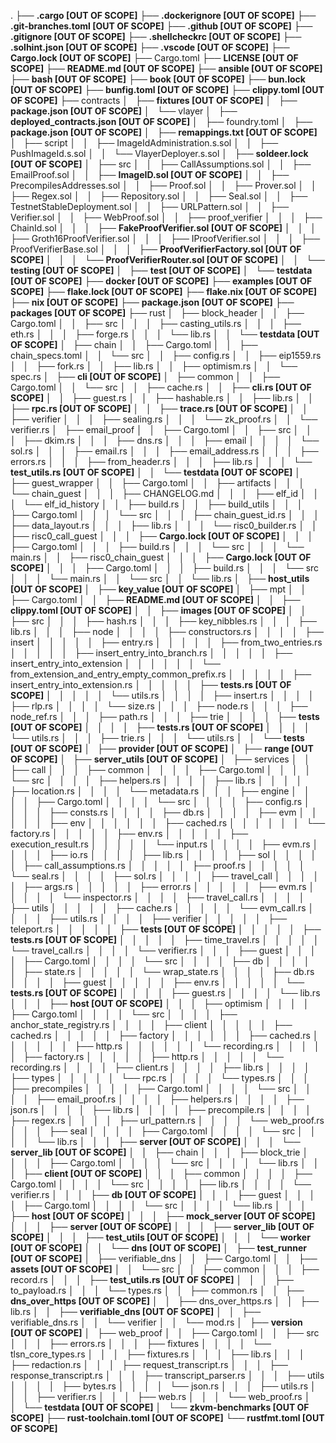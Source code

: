 .
├── **.cargo [OUT OF SCOPE]**
├── **.dockerignore [OUT OF SCOPE]**
├── **.git-branches.toml [OUT OF SCOPE]**
├── **.github [OUT OF SCOPE]**
├── **.gitignore [OUT OF SCOPE]**
├── **.shellcheckrc [OUT OF SCOPE]**
├── **.solhint.json [OUT OF SCOPE]**
├── **.vscode [OUT OF SCOPE]**
├── **Cargo.lock [OUT OF SCOPE]**
├── Cargo.toml
├── **LICENSE [OUT OF SCOPE]**
├── **README.md [OUT OF SCOPE]**
├── **ansible [OUT OF SCOPE]**
├── **bash [OUT OF SCOPE]**
├── **book [OUT OF SCOPE]**
├── **bun.lock [OUT OF SCOPE]**
├── **bunfig.toml [OUT OF SCOPE]**
├── **clippy.toml [OUT OF SCOPE]**
├── contracts
│   ├── **fixtures [OUT OF SCOPE]**
│   ├── **package.json [OUT OF SCOPE]**
│   └── vlayer
│       ├── **deployed_contracts.json [OUT OF SCOPE]**
│       ├── foundry.toml
│       ├── **package.json [OUT OF SCOPE]**
│       ├── **remappings.txt [OUT OF SCOPE]**
│       ├── script
│       │   ├── ImageIdAdministration.s.sol
│       │   ├── PushImageId.s.sol
│       │   └── VlayerDeployer.s.sol
│       ├── **soldeer.lock [OUT OF SCOPE]**
│       ├── src
│       │   ├── CallAssumptions.sol
│       │   ├── EmailProof.sol
│       │   ├── **ImageID.sol [OUT OF SCOPE]**
│       │   ├── PrecompilesAddresses.sol
│       │   ├── Proof.sol
│       │   ├── Prover.sol
│       │   ├── Regex.sol
│       │   ├── Repository.sol
│       │   ├── Seal.sol
│       │   ├── TestnetStableDeployment.sol
│       │   ├── URLPattern.sol
│       │   ├── Verifier.sol
│       │   ├── WebProof.sol
│       │   ├── proof_verifier
│       │   │   ├── ChainId.sol
│       │   │   ├── **FakeProofVerifier.sol [OUT OF SCOPE]**
│       │   │   ├── Groth16ProofVerifier.sol
│       │   │   ├── IProofVerifier.sol
│       │   │   ├── ProofVerifierBase.sol
│       │   │   ├── **ProofVerifierFactory.sol [OUT OF SCOPE]**
│       │   │   └── **ProofVerifierRouter.sol [OUT OF SCOPE]**
│       │   └── **testing [OUT OF SCOPE]**
│       ├── **test [OUT OF SCOPE]**
│       └── **testdata [OUT OF SCOPE]**
├── **docker [OUT OF SCOPE]**
├── **examples [OUT OF SCOPE]**
├── **flake.lock [OUT OF SCOPE]**
├── **flake.nix [OUT OF SCOPE]**
├── **nix [OUT OF SCOPE]**
├── **package.json [OUT OF SCOPE]**
├── **packages [OUT OF SCOPE]**
├── rust
│   ├── block_header
│   │   ├── Cargo.toml
│   │   ├── src
│   │   │   ├── casting_utils.rs
│   │   │   ├── eth.rs
│   │   │   ├── forge.rs
│   │   │   └── lib.rs
│   │   └── **testdata [OUT OF SCOPE]**
│   ├── chain
│   │   ├── Cargo.toml
│   │   ├── chain_specs.toml
│   │   └── src
│   │       ├── config.rs
│   │       ├── eip1559.rs
│   │       ├── fork.rs
│   │       ├── lib.rs
│   │       ├── optimism.rs
│   │       └── spec.rs
│   ├── **cli [OUT OF SCOPE]**
│   ├── common
│   │   ├── Cargo.toml
│   │   └── src
│   │       ├── cache.rs
│   │       ├── **cli.rs [OUT OF SCOPE]**
│   │       ├── guest.rs
│   │       ├── hashable.rs
│   │       ├── lib.rs
│   │       ├── **rpc.rs [OUT OF SCOPE]**
│   │       ├── **trace.rs [OUT OF SCOPE]**
│   │       ├── verifier
│   │       │   ├── sealing.rs
│   │       │   └── zk_proof.rs
│   │       └── verifier.rs
│   ├── email_proof
│   │   ├── Cargo.toml
│   │   ├── src
│   │   │   ├── dkim.rs
│   │   │   ├── dns.rs
│   │   │   ├── email
│   │   │   │   └── sol.rs
│   │   │   ├── email.rs
│   │   │   ├── email_address.rs
│   │   │   ├── errors.rs
│   │   │   ├── from_header.rs
│   │   │   ├── lib.rs
│   │   │   └── **test_utils.rs [OUT OF SCOPE]**
│   │   └── **testdata [OUT OF SCOPE]**
│   ├── guest_wrapper
│   │   ├── Cargo.toml
│   │   ├── artifacts
│   │   │   └── chain_guest
│   │   │       ├── CHANGELOG.md
│   │   │       ├── elf_id
│   │   │       └── elf_id_history
│   │   ├── build.rs
│   │   ├── build_utils
│   │   │   ├── Cargo.toml
│   │   │   └── src
│   │   │       ├── chain_guest_id.rs
│   │   │       ├── data_layout.rs
│   │   │       ├── lib.rs
│   │   │       └── risc0_builder.rs
│   │   ├── risc0_call_guest
│   │   │   ├── **Cargo.lock [OUT OF SCOPE]**
│   │   │   ├── Cargo.toml
│   │   │   ├── build.rs
│   │   │   └── src
│   │   │       └── main.rs
│   │   ├── risc0_chain_guest
│   │   │   ├── **Cargo.lock [OUT OF SCOPE]**
│   │   │   ├── Cargo.toml
│   │   │   ├── build.rs
│   │   │   └── src
│   │   │       └── main.rs
│   │   └── src
│   │       └── lib.rs
│   ├── **host_utils [OUT OF SCOPE]**
│   ├── **key_value [OUT OF SCOPE]**
│   ├── mpt
│   │   ├── Cargo.toml
│   │   ├── **README.md [OUT OF SCOPE]**
│   │   ├── **clippy.toml [OUT OF SCOPE]**
│   │   ├── **images [OUT OF SCOPE]**
│   │   ├── src
│   │   │   ├── hash.rs
│   │   │   ├── key_nibbles.rs
│   │   │   ├── lib.rs
│   │   │   ├── node
│   │   │   │   ├── constructors.rs
│   │   │   │   ├── insert
│   │   │   │   │   ├── entry.rs
│   │   │   │   │   ├── from_two_entries.rs
│   │   │   │   │   ├── insert_entry_into_branch.rs
│   │   │   │   │   ├── insert_entry_into_extension
│   │   │   │   │   │   └── from_extension_and_entry_empty_common_prefix.rs
│   │   │   │   │   ├── insert_entry_into_extension.rs
│   │   │   │   │   ├── **tests.rs [OUT OF SCOPE]**
│   │   │   │   │   └── utils.rs
│   │   │   │   ├── insert.rs
│   │   │   │   ├── rlp.rs
│   │   │   │   └── size.rs
│   │   │   ├── node.rs
│   │   │   ├── node_ref.rs
│   │   │   ├── path.rs
│   │   │   ├── trie
│   │   │   │   ├── **tests [OUT OF SCOPE]**
│   │   │   │   ├── **tests.rs [OUT OF SCOPE]**
│   │   │   │   └── utils.rs
│   │   │   ├── trie.rs
│   │   │   └── utils.rs
│   │   └── **tests [OUT OF SCOPE]**
│   ├── **provider [OUT OF SCOPE]**
│   ├── **range [OUT OF SCOPE]**
│   ├── **server_utils [OUT OF SCOPE]**
│   ├── services
│   │   ├── call
│   │   │   ├── common
│   │   │   │   ├── Cargo.toml
│   │   │   │   └── src
│   │   │   │       ├── helpers.rs
│   │   │   │       ├── lib.rs
│   │   │   │       ├── location.rs
│   │   │   │       └── metadata.rs
│   │   │   ├── engine
│   │   │   │   ├── Cargo.toml
│   │   │   │   └── src
│   │   │   │       ├── config.rs
│   │   │   │       ├── consts.rs
│   │   │   │       ├── db.rs
│   │   │   │       ├── evm
│   │   │   │       │   ├── env
│   │   │   │       │   │   ├── cached.rs
│   │   │   │       │   │   └── factory.rs
│   │   │   │       │   ├── env.rs
│   │   │   │       │   ├── execution_result.rs
│   │   │   │       │   └── input.rs
│   │   │   │       ├── evm.rs
│   │   │   │       ├── io.rs
│   │   │   │       ├── lib.rs
│   │   │   │       ├── sol
│   │   │   │       │   ├── call_assumptions.rs
│   │   │   │       │   ├── proof.rs
│   │   │   │       │   └── seal.rs
│   │   │   │       ├── sol.rs
│   │   │   │       ├── travel_call
│   │   │   │       │   ├── args.rs
│   │   │   │       │   ├── error.rs
│   │   │   │       │   ├── evm.rs
│   │   │   │       │   └── inspector.rs
│   │   │   │       ├── travel_call.rs
│   │   │   │       ├── utils
│   │   │   │       │   ├── cache.rs
│   │   │   │       │   └── evm_call.rs
│   │   │   │       ├── utils.rs
│   │   │   │       ├── verifier
│   │   │   │       │   ├── teleport.rs
│   │   │   │       │   ├── **tests [OUT OF SCOPE]**
│   │   │   │       │   ├── **tests.rs [OUT OF SCOPE]**
│   │   │   │       │   ├── time_travel.rs
│   │   │   │       │   └── travel_call.rs
│   │   │   │       └── verifier.rs
│   │   │   ├── guest
│   │   │   │   ├── Cargo.toml
│   │   │   │   └── src
│   │   │   │       ├── db
│   │   │   │       │   ├── state.rs
│   │   │   │       │   └── wrap_state.rs
│   │   │   │       ├── db.rs
│   │   │   │       ├── guest
│   │   │   │       │   ├── env.rs
│   │   │   │       │   └── **tests.rs [OUT OF SCOPE]**
│   │   │   │       ├── guest.rs
│   │   │   │       └── lib.rs
│   │   │   ├── **host [OUT OF SCOPE]**
│   │   │   ├── optimism
│   │   │   │   ├── Cargo.toml
│   │   │   │   └── src
│   │   │   │       ├── anchor_state_registry.rs
│   │   │   │       ├── client
│   │   │   │       │   ├── cached.rs
│   │   │   │       │   ├── factory
│   │   │   │       │   │   ├── cached.rs
│   │   │   │       │   │   ├── http.rs
│   │   │   │       │   │   └── recording.rs
│   │   │   │       │   ├── factory.rs
│   │   │   │       │   ├── http.rs
│   │   │   │       │   └── recording.rs
│   │   │   │       ├── client.rs
│   │   │   │       ├── lib.rs
│   │   │   │       ├── types
│   │   │   │       │   └── rpc.rs
│   │   │   │       └── types.rs
│   │   │   ├── precompiles
│   │   │   │   ├── Cargo.toml
│   │   │   │   └── src
│   │   │   │       ├── email_proof.rs
│   │   │   │       ├── helpers.rs
│   │   │   │       ├── json.rs
│   │   │   │       ├── lib.rs
│   │   │   │       ├── precompile.rs
│   │   │   │       ├── regex.rs
│   │   │   │       ├── url_pattern.rs
│   │   │   │       └── web_proof.rs
│   │   │   ├── seal
│   │   │   │   ├── Cargo.toml
│   │   │   │   └── src
│   │   │   │       └── lib.rs
│   │   │   ├── **server [OUT OF SCOPE]**
│   │   │   └── **server_lib [OUT OF SCOPE]**
│   │   ├── chain
│   │   │   ├── block_trie
│   │   │   │   ├── Cargo.toml
│   │   │   │   └── src
│   │   │   │       └── lib.rs
│   │   │   ├── **client [OUT OF SCOPE]**
│   │   │   ├── common
│   │   │   │   ├── Cargo.toml
│   │   │   │   └── src
│   │   │   │       ├── lib.rs
│   │   │   │       └── verifier.rs
│   │   │   ├── **db [OUT OF SCOPE]**
│   │   │   ├── guest
│   │   │   │   ├── Cargo.toml
│   │   │   │   └── src
│   │   │   │       └── lib.rs
│   │   │   ├── **host [OUT OF SCOPE]**
│   │   │   ├── **mock_server [OUT OF SCOPE]**
│   │   │   ├── **server [OUT OF SCOPE]**
│   │   │   ├── **server_lib [OUT OF SCOPE]**
│   │   │   ├── **test_utils [OUT OF SCOPE]**
│   │   │   └── **worker [OUT OF SCOPE]**
│   │   └── **dns [OUT OF SCOPE]**
│   ├── **test_runner [OUT OF SCOPE]**
│   ├── verifiable_dns
│   │   ├── Cargo.toml
│   │   ├── **assets [OUT OF SCOPE]**
│   │   └── src
│   │       ├── common
│   │       │   ├── record.rs
│   │       │   ├── **test_utils.rs [OUT OF SCOPE]**
│   │       │   ├── to_payload.rs
│   │       │   └── types.rs
│   │       ├── common.rs
│   │       ├── **dns_over_https [OUT OF SCOPE]**
│   │       ├── dns_over_https.rs
│   │       ├── lib.rs
│   │       ├── **verifiable_dns [OUT OF SCOPE]**
│   │       ├── verifiable_dns.rs
│   │       └── verifier
│   │           └── mod.rs
│   ├── **version [OUT OF SCOPE]**
│   ├── web_proof
│   │   ├── Cargo.toml
│   │   ├── src
│   │   │   ├── errors.rs
│   │   │   ├── fixtures
│   │   │   │   └── tlsn_core_types.rs
│   │   │   ├── fixtures.rs
│   │   │   ├── lib.rs
│   │   │   ├── redaction.rs
│   │   │   ├── request_transcript.rs
│   │   │   ├── response_transcript.rs
│   │   │   ├── transcript_parser.rs
│   │   │   ├── utils
│   │   │   │   ├── bytes.rs
│   │   │   │   └── json.rs
│   │   │   ├── utils.rs
│   │   │   ├── verifier.rs
│   │   │   ├── web.rs
│   │   │   └── web_proof.rs
│   │   └── **testdata [OUT OF SCOPE]**
│   └── **zkvm-benchmarks [OUT OF SCOPE]**
├── **rust-toolchain.toml [OUT OF SCOPE]**
└── **rustfmt.toml [OUT OF SCOPE]**

